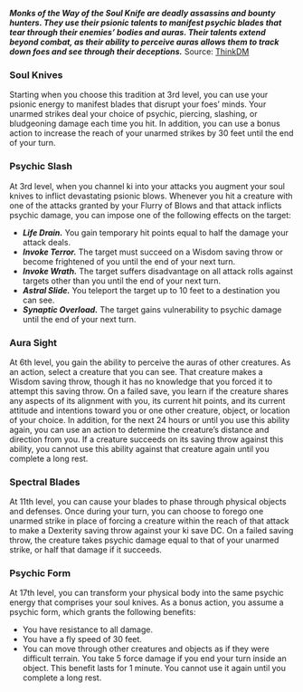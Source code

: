 ***Monks of the Way of the Soul Knife are deadly assassins and bounty hunters. They use their psionic talents to manifest psychic blades that tear through their enemies’ bodies and auras. Their talents extend beyond combat, as their ability to perceive auras allows them to track down foes and see through their deceptions.***
Source: [ThinkDM](https://thinkdm.org/hfh/soul-knife-monk/)
### Soul Knives
Starting when you choose this tradition at 3rd level, you can use your psionic energy to manifest blades that disrupt your foes’ minds.
Your unarmed strikes deal your choice of psychic, piercing, slashing, or bludgeoning damage each time you hit.
In addition, you can use a bonus action to increase the reach of your unarmed strikes by 30 feet until the end of your turn.
### Psychic Slash
At 3rd level, when you channel ki into your attacks you augment your soul knives to inflict devastating psionic blows.
Whenever you hit a creature with one of the attacks granted by your Flurry of Blows and that attack inflicts psychic damage, you can impose one of the following effects on the target:
* ***Life Drain.*** You gain temporary hit points equal to half the damage your attack deals.
* ***Invoke Terror.*** The target must succeed on a Wisdom saving throw or become frightened of you until the end of your next turn.
* ***Invoke Wrath.*** The target suffers disadvantage on all attack rolls against targets other than you until the end of your next turn.
* ***Astral Slide.*** You teleport the target up to 10 feet to a destination you can see.
* ***Synaptic Overload.*** The target gains vulnerability to psychic damage until the end of your next turn.
### Aura Sight
At 6th level, you gain the ability to perceive the auras of other creatures.
As an action, select a creature that you can see. That creature makes a Wisdom saving throw, though it has no knowledge that you forced it to attempt this saving throw. On a failed save, you learn if the creature shares any aspects of its alignment with you, its current hit points, and its current attitude and intentions toward you or one other creature, object, or location of your choice. In addition, for the next 24 hours or until you use this ability again, you can use an action to determine the creature’s distance and direction from you.
If a creature succeeds on its saving throw against this ability, you cannot use this ability against that creature again until you complete a long rest.
### Spectral Blades
At 11th level, you can cause your blades to phase through physical objects and defenses.
Once during your turn, you can choose to forego one unarmed strike in place of forcing a creature within the reach of that attack to make a Dexterity saving throw against your ki save DC. On a failed saving throw, the creature takes psychic damage equal to that of your unarmed strike, or half that damage if it succeeds.
### Psychic Form
At 17th level, you can transform your physical body into the same psychic energy that comprises your soul knives. As a bonus action, you assume a psychic form, which grants the following benefits:
* You have resistance to all damage.
* You have a fly speed of 30 feet.
* You can move through other creatures and objects as if they were difficult terrain. You take 5 force damage if you end your turn inside an object.
This benefit lasts for 1 minute. You cannot use it again until you complete a long rest.